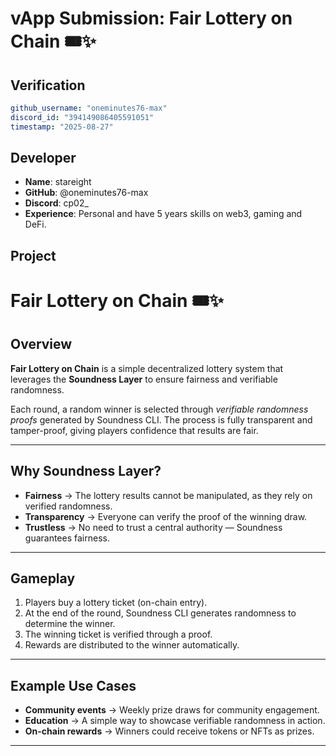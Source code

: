 # vApp Submission: Fair Lottery on Chain 🎟️✨

## Verification
```yaml
github_username: "oneminutes76-max"
discord_id: "394149086405591051"
timestamp: "2025-08-27"
```

## Developer
- **Name**: stareight
- **GitHub**: @oneminutes76-max
- **Discord**: cp02_
- **Experience**: Personal and have 5 years skills on web3, gaming and DeFi.

## Project
# Fair Lottery on Chain 🎟️✨
## Overview
**Fair Lottery on Chain** is a simple decentralized lottery system that leverages the **Soundness Layer** to ensure fairness and verifiable randomness.  

Each round, a random winner is selected through *verifiable randomness proofs* generated by Soundness CLI. The process is fully transparent and tamper-proof, giving players confidence that results are fair.  

---

## Why Soundness Layer?
- **Fairness** → The lottery results cannot be manipulated, as they rely on verified randomness.  
- **Transparency** → Everyone can verify the proof of the winning draw.  
- **Trustless** → No need to trust a central authority — Soundness guarantees fairness.  

---

## Gameplay
1. Players buy a lottery ticket (on-chain entry).  
2. At the end of the round, Soundness CLI generates randomness to determine the winner.  
3. The winning ticket is verified through a proof.  
4. Rewards are distributed to the winner automatically.  

---

## Example Use Cases
- **Community events** → Weekly prize draws for community engagement.  
- **Education** → A simple way to showcase verifiable randomness in action.  
- **On-chain rewards** → Winners could receive tokens or NFTs as prizes.  

---
